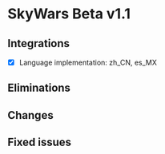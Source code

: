# SkyWars Beta v1.1

## Integrations
- [x] Language implementation: zh_CN, es_MX

## Eliminations

## Changes

## Fixed issues